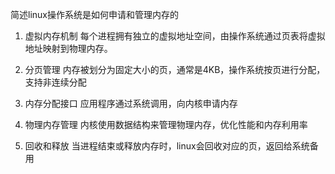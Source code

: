 简述linux操作系统是如何申请和管理内存的

1. 虚拟内存机制
每个进程拥有独立的虚拟地址空间，由操作系统通过页表将虚拟地址映射到物理内存。

2. 分页管理
内存被划分为固定大小的页，通常是4KB，操作系统按页进行分配，支持非连续分配

3. 内存分配接口
应用程序通过系统调用，向内核申请内存

4. 物理内存管理
内核使用数据结构来管理物理内存，优化性能和内存利用率

5. 回收和释放
当进程结束或释放内存时，linux会回收对应的页，返回给系统备用